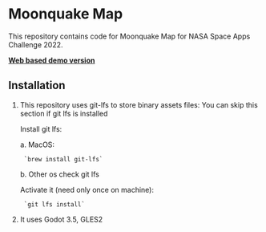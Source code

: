 # Moonquake Map

This repository contains code for Moonquake Map for NASA Space Apps Challenge 2022.


**[Web based demo version](https://moonquake.lunco.space/)**

## Installation

1. This repository uses git-lfs to store binary assets files:
    You can skip this section if git lfs is installed

    Install git lfs: 

    a. MacOS:

        `brew install git-lfs`

    b. Other os check git lfs

    Activate it (need only once on machine):

        `git lfs install`

2. It uses Godot 3.5, GLES2

